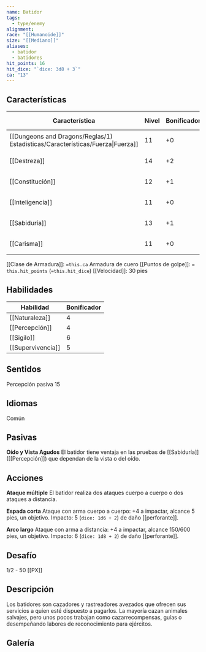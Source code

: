 ```yaml
---
name: Batidor
tags:
  - type/enemy
alignment: 
race: "[[Humanoide]]"
size: "[[Mediano]]"
aliases:
  - batidor
  - batidores
hit_points: 16
hit_dice: "`dice: 3d8 + 3`"
ca: "13"
---
```


## Características

| Característica                                                                 | Nivel | Bonificador | Lanzar dado      |
| ------------------------------------------------------------------------------ | ----- | ----------- | ---------------- |
| [[Dungeons and Dragons/Reglas/1) Estadisticas/Características/Fuerza\|Fuerza]] | 11    | +0          | `dice: 1d20 + 0` |
| [[Destreza]]                                                                   | 14    | +2          | `dice: 1d20 + 2` |
| [[Constitución]]                                                               | 12    | +1          | `dice: 1d20 + 1` |
| [[Inteligencia]]                                                               | 11    | +0          | `dice: 1d20 + 0` |
| [[Sabiduría]]                                                                  | 13    | +1          | `dice: 1d20 + 1` |
| [[Carisma]]                                                                    | 11    | +0          | `dice: 1d20 + 0` |

[[Clase de Armadura]]: `=this.ca` Armadura de cuero
[[Puntos de golpe]]: `= this.hit_points` (`=this.hit_dice`)
[[Velocidad]]: 30 pies

## Habilidades

| Habilidad         | Bonificador |
| ----------------- | ----------- |
| [[Naturaleza]]    | 4           |
| [[Percepción]]    | 4           |
| [[Sigilo]]        | 6           |
| [[Supervivencia]] | 5           |

## Sentidos

Percepción pasiva 15

## Idiomas

Común

## Pasivas

**Oído y Vista Agudos**
El batidor tiene ventaja en las pruebas de [[Sabiduría]] ([[Percepción]]) que dependan de la vista o del oído. 

## Acciones

**Ataque múltiple**
El batidor realiza dos ataques cuerpo a cuerpo o dos ataques a distancia.

**Espada corta**
Ataque con arma cuerpo a cuerpo: +4 a impactar, alcance 5 pies, un objetivo. 
Impacto: 5 (`dice: 1d6 + 2`) de daño [[perforante]].

**Arco largo**
Ataque con arma a distancia: +4 a impactar, alcance 150/600 pies, un objetivo. 
Impacto: 6 (`dice: 1d8 + 2`) de daño [[perforante]].

## Desafío

1/2 - 50 [[PX]]

## Descripción

Los batidores son cazadores y rastreadores avezados que ofrecen sus servicios a quien esté dispuesto a pagarlos. La mayoría cazan animales salvajes, pero unos pocos trabajan como cazarrecompensas, guías o desempeñando labores de reconocimiento para ejércitos.

## Galería